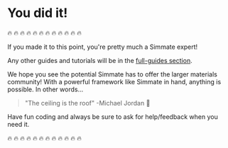 # You did it!

:fire: :fire: :fire: :fire: :fire: :fire: :fire: :fire: :fire: :fire: :fire: :fire:

If you made it to this point, you're pretty much a Simmate expert! 

Any other guides and tutorials will be in the [full-guides section](/simmate/full_guides/overview/). 

We hope you see the potential Simmate has to offer the larger materials community! With a powerful framework like Simmate in hand, anything is possible. In other words...

> "The ceiling is the roof" -Michael Jordan :basketball:

Have fun coding and always be sure to ask for help/feedback when you need it.

:fire: :fire: :fire: :fire: :fire: :fire: :fire: :fire: :fire: :fire: :fire: :fire: